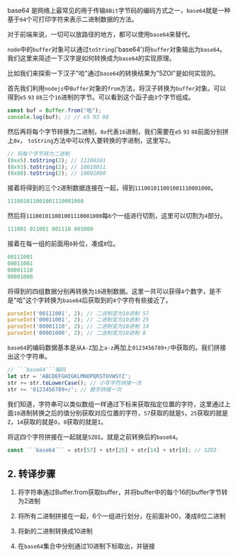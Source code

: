 base64 是网络上最常见的用于传输```8Bit```字节码的编码方式之一，```base64```就是一种基于```64```个可打印字符来表示二进制数据的方法。

对于前端来说，一切可以放路径的地方，都可以使用```base64```来替代。

```node```中的```buffer```对象可以通过```toString```('base64')将```buffer```对象输出为```base64```。我们这里来简述一下汉字是如何转换成为```base64```的实现原理。

比如我们来探索一下汉子"哈"通过```base64```的转换结果为"5ZOI"是如何实现的。

首先我们利用```nodejs```中```Buffer```对象的```from```方法，将汉子转换为```buffer```对象。可以得到```e5``` ```93``` ```88```三个```16```进制的字节。可以看到这个函子由```3```个字节组成。

```js
const buf = Buffer.from("哈");
console.log(buf); // // e5 93 88
```  

然后再将每个字节转换为二进制，```0x```代表```16```进制，我们需要在```e5``` ```93``` ```88```前面分别拼上```0x```， ```toString```方法中可以传入要转换的字进制，这里写```2```。

```js
// 将每个字节转为二进制
(0xe5).toString(2); // 11100101
(0x93).toString(2); // 10010011
(0x88).toString(2); // 10001000
```

接着将得到的三个```2```进制数据连接在一起，得到```111001011001001110001000```。

```js
111001011001001110001000
```

然后将```111001011001001110001000```每```6```个一组进行切割，这里可以切割为```4```部分。

```js
111001 011001 001110 001000
```

接着在每一组的前面用```0```补位，凑成```8```位。

```js
00111001
00011001
00001110
00001000
```

将得到的四组数据分别再转换为```10```进制数据。这里一共可以获得```4```个数字，是不是"哈"这个字转换为```base64```后获取到的```4```个字符有些接近了。

```js
parseInt('00111001', 2); // 二进制变为10进制 57
parseInt('00011001', 2); // 二进制变为10进制 25
parseInt('00001110', 2); // 二进制变为10进制 14
parseInt('00001000', 2); // 二进制变为10进制 8
```

```base64```的编码数据基本是从```A-Z```加上```a-z```再加上```0123456789+/```中获取的。我们拼接出这个字符串。

```js
// ```base64```编码
let str = 'ABCDEFGHIGKLMNOPQRSTUVWSYZ';
str += str.toLowerCase(); // 小写字符拼接一次
str += '0123456789+/'; // 数字拼接一次
```

我们知道，字符串可以类似数组一样通过下标来获取指定位置的字符，这里通过上面```10```进制转换之后的值分别获取对应位置的字符，```57```获取的就是```5```，```25```获取的就是```Z```，```14```获取的就是```O```，```8```获取的就是```I```。

将这四个字符拼接在一起就是```5ZOI```。就是之前转换后的```base64```。

```js
const ```base64``` = str[57] + str[25] + str[14] + str[8]; // 5ZOI
```

## 2. 转译步骤

1. 将字符串通过Buffer.from获取buffer，并将buffer中的每个16的buffer字节转为2进制

2. 将所有二进制拼接在一起，6个一组进行划分，在前面补00，凑成8位二进制

3. 将新的二进制转换成10进制

4. 在```base64```集合中分别通过10进制下标取出，并链接
